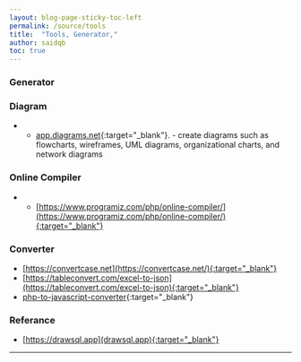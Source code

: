 ```yaml
---
layout: blog-page-sticky-toc-left
permalink: /source/tools
title:  "Tools, Generator,"
author: saidqb
toc: true
---
```



### Generator

### Diagram

+ - [app.diagrams.net](https://app.diagrams.net){:target="_blank"}. - create diagrams such as flowcharts, wireframes, UML diagrams, organizational charts, and network diagrams

### Online Compiler

+ - [https://www.programiz.com/php/online-compiler/](https://www.programiz.com/php/online-compiler/){:target="_blank"}

### Converter

+ [https://convertcase.net](https://convertcase.net/){:target="_blank"}
+ [https://tableconvert.com/excel-to-json](https://tableconvert.com/excel-to-json){:target="_blank"}
+ [php-to-javascript-converter](https://www.codeconvert.ai/php-to-javascript-converter){:target="_blank"}


### Referance

+ [https://drawsql.app](drawsql.app){:target="_blank"}

--- 

